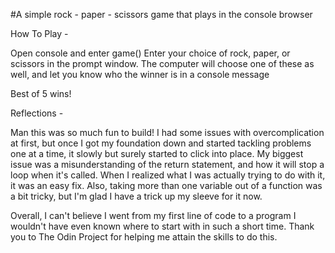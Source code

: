 #A simple rock - paper - scissors game that plays in the console browser

How To Play -

Open console and enter game()
Enter your choice of rock, paper, or scissors in the prompt window.
The computer will choose one of these as well, and let you know who the winner is in a console message

Best of 5 wins!

Reflections - 

Man this was so much fun to build! I had some issues with overcomplication
at first, but once I got my foundation down and started tackling problems
one at a time, it slowly but surely started to click into place. My biggest
issue was a misunderstanding of the return statement, and how it will stop
a loop when it's called. When I realized what I was actually trying to do
with it, it was an easy fix. Also, taking more than one variable out of a
function was a bit tricky, but I'm glad I have a trick up my sleeve for it
 now.

Overall, I can't believe I went from my first line of code to a program I
wouldn't have even known where to start with in such a short time.
Thank you to The Odin Project for helping me attain the skills to do this.
